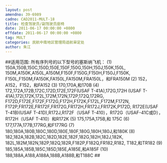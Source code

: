 ```yaml
---
layout: post
amendno: 39-6989
cadno: CAD2011-MULT-18
title: 检查驾驶员/副驾驶员座椅
date: 2011-06-17 00:00:00 +0800
effdate: 2011-06-17 00:00:00 +0800
tag: MULT
categories: 民航中南地区管理局适航审定处
author: 朱江
---
```


##适用范围:
所有序列号的以下型号的塞斯纳飞机：
(1)  150A,150B,150C,150D,150E,150F,150G,150H,150J,150K,150L, 150M,A150K,A150L,A150M,F150F,F150G,F150H,F150J,F150K, F150L,F150M,FA150K,FA150L,FA150M,FRA150L，和FRA150M
(2)  152，A152，F152，和FA152
(3)  170,170A,和170B
(4)  172,172A,172B,172C,172D,172E,172F(USAF T-41A),172G,172H (USAF T-41A),172I,172K,172L,172M,172N,172P,172Q,172RG, F172D,F172E,F172F,F172G,F172H,F172K,F172L,F172M,F172N, F172P,FR172E,FR172F,FR172G,FR172H,FR172J,FR172K,P172D, R172E(USAF T-41B)(USAF T-41D),R172J,R172F（USAF T-410），R172G（USAF-41C或D），R172H（USAF T-410）和R172K
(5)  175,175A,175B,和 175C
(6)  177,177A,177B,177RG,和F177RG
(7)  180,180A,180B,180C,180D,180E,180F,180G,180H,180J,和180K
(8)  182,182A,182B,182C,182D,182E,182F,182G,182H,182J,182K, 182L,182M,182N,182P,182Q,182R,F182P,F182Q,FR182,R182, T182,和TR182
(9)  185,185A,185B,185C,185D,185E,A185E,和A185F
(10)  188,188A,A188,A188A,188B,A188B,和T188C  ##

